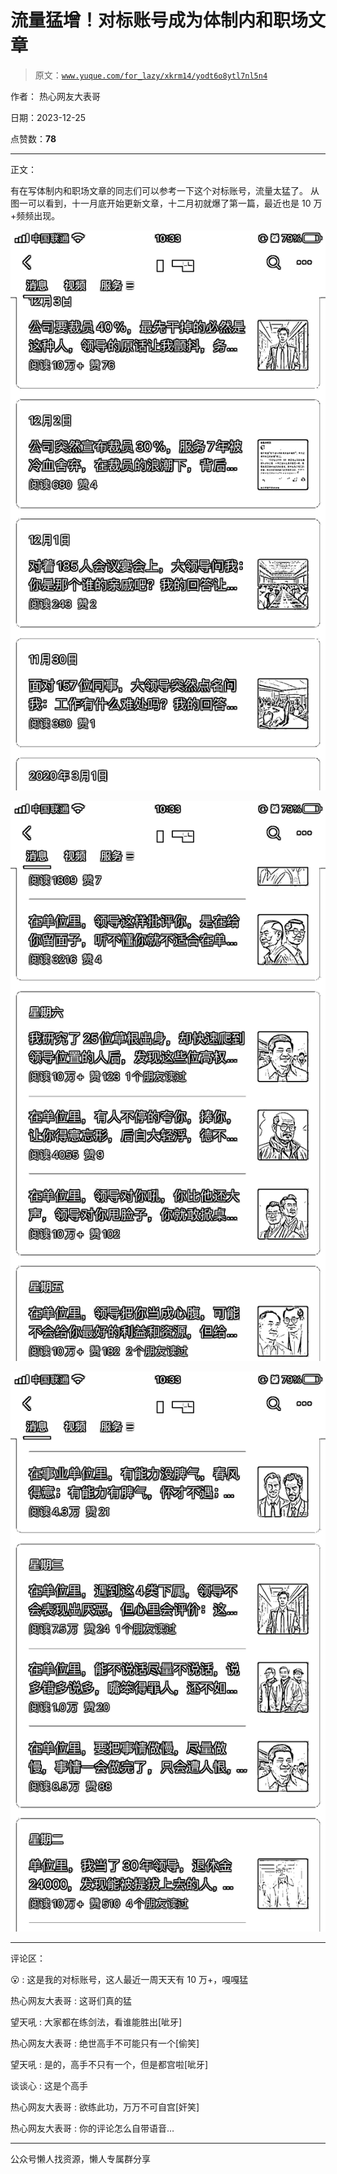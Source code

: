 # 流量猛增！对标账号成为体制内和职场文章

> 原文：[`www.yuque.com/for_lazy/xkrm14/yodt6o8ytl7nl5n4`](https://www.yuque.com/for_lazy/xkrm14/yodt6o8ytl7nl5n4)

作者： 热心网友大表哥

日期：2023-12-25

点赞数：**78**

* * *

正文：

有在写体制内和职场文章的同志们可以参考一下这个对标账号，流量太猛了。 从图一可以看到，十一月底开始更新文章，十二月初就爆了第一篇，最近也是 10 万+频频出现。

![](img/5e592f501233dda6c4d76e8b79f40fb5.png)

![](img/a80a582a77524567c27bef888c00e4da.png)

![](img/740b960bd62d1d979d3254d0507e9cba.png)

* * *

评论区：

😮 : 这是我的对标账号，这人最近一周天天有 10 万+，嘎嘎猛

热心网友大表哥 : 这哥们真的猛

望天吼 : 大家都在练剑法，看谁能胜出[呲牙]

热心网友大表哥 : 绝世高手不可能只有一个[偷笑]

望天吼 : 是的，高手不只有一个，但是都宫啦[呲牙]

谈谈心 : 这是个高手

热心网友大表哥 : 欲练此功，万万不可自宫[奸笑]

热心网友大表哥 : 你的评论怎么自带语音…

* * *

公众号懒人找资源，懒人专属群分享